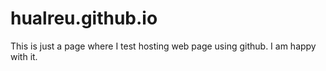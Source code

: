 # hualreu.github.io

This is just a page where I test hosting web page using github. I am happy with it.
